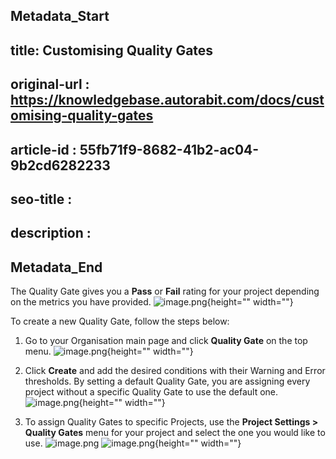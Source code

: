 ## Metadata_Start
## title: Customising Quality Gates
## original-url : https://knowledgebase.autorabit.com/docs/customising-quality-gates
## article-id : 55fb71f9-8682-41b2-ac04-9b2cd6282233
## seo-title : 
## description : 
## Metadata_End
The Quality Gate gives you a **Pass** or **Fail** rating for your project depending on the metrics you have provided.
![image.png](https://cdn.document360.io/8711f4e7-c040-4616-aac9-d947f87e4619/Images/Documentation/image%28252%29.png){height="" width=""}

To create a new Quality Gate, follow the steps below:
1. Go to your Organisation main page and click **Quality Gate** on the top menu.
![image.png](https://cdn.document360.io/8711f4e7-c040-4616-aac9-d947f87e4619/Images/Documentation/image%28253%29.png){height="" width=""}

2. Click **Create** and add the desired conditions with their Warning and Error thresholds. By setting a default Quality Gate, you are assigning every project without a specific Quality Gate to use the default one.
![image.png](https://cdn.document360.io/8711f4e7-c040-4616-aac9-d947f87e4619/Images/Documentation/image%28256%29.png){height="" width=""}

3. To assign Quality Gates to specific Projects, use the **Project Settings > Quality Gates**  menu for your project and select the one you would like to use.
![image.png](https://cdn.document360.io/8711f4e7-c040-4616-aac9-d947f87e4619/Images/Documentation/image%28254%29.png)
![image.png](https://cdn.document360.io/8711f4e7-c040-4616-aac9-d947f87e4619/Images/Documentation/image%28255%29.png){height="" width=""}
